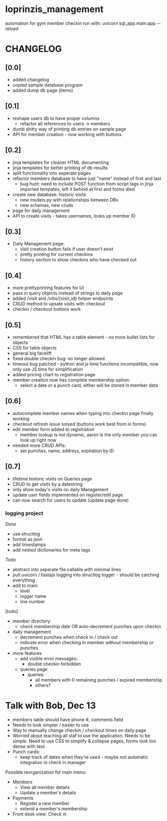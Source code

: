 # loprinzis_management
automation for gym member checkin
run with:
  uvicorn sql_app.main:app --reload
# CHANGELOG

## [0.0]
- added changelog
- copied sample database program
- added dump db page (items)
## [0.1]
- reshape users db to have proper columns
  - refactor all references to users -> members
- dumb shitty way of printing db entries on sample page
- API for member creation - now working with buttons
## [0.2]
- jinja templates for cleaner HTML documenting
- jinja templates for better printing of db results
- split functionality into seperate pages
- refactor members database to have just "name" instead of first and last
  - bug hunt: need to include POST function from script tags in jinja imported tempates, left it behind at first and forms died
- create new database: historic visits
  - new models.py with relationships between DBs
  - new schemas, new cruds
- page for daily management
- API to create visits - takes usernames, looks up member ID
## [0.3]
- Daily Management page:
  - visit creation button fails if user doesn't exist
  - pretty printing for current checkins
  - history section to show checkins who have checked out
## [0.4]
- more prettyprinting features for UI
- pass in query objects instead of strings to daily page
- added /visit and /vitis/{visit_id} helper endpoints
- CRUD method to upsate visits with checkout 
- checkin / checkout buttons work
## [0.5]
- remembered that HTML has a table element - no more bullet lists for objects
- CSS for table objects
- general big facelift
- fixed double checkin bug: no longer allowed 
- timeout bug patched - python and js time functions incompatible, now only use JS time for simplification
- added pricing chart to registration page
- member creation now has complete membership option:
  - select a date or a punch card, either will be stored in member data
## [0.6]
- autocomplete member names when typing into checkin page finally working
- checkout refresh issue solved (buttons work best from in forms)
- edit member form added to registration
  - member lookup is not dynamic, aaron is the only member you can look up right now
- needed more CRUD APIs:
  - set punches, name, address, expiration by ID 
## [0.7]
- lifetime historic visits on Queries page 
- CRUD to get visits by a datestring
- only show today's visits on daily Management
- update user fields implemented on register/edit page
- can now search for users to update (update page done)

### logging project
*Done*
- use structlog 
- format as json
- add timestamps
- add nested dictionaries for meta tags 

*Todo*
- abstract into seperate file callable with minimal lines
- pull uvicorn / fastapi logging into structlog logger - should be catching everything
- add to main:
  - level
  - logger name
  - line number

[todo] 
- member directory: 
  - check membership date OR auto-decrement punches upon checkin
- daily management
  - decrement punches when check in / check out
  - indicate error when checking in member without membership or punches
- more features
  - add visible error messages:
    - double checkin forbidden
  - queries page
    - queries: 
      - all members with 0 remaining punches / expired membership
      - others?


# Talk with Bob, Dec 13 
- members table should have phone #, comments field
- Needs to look simpler / easier to use
- Way to manually change checkin / checkout times on daily page
- Worried about teaching all staf to use the application. Needs to be simple. Need to use CSS to simplify & collapse pages, forms look too dense with text. 
- Punch cards: 
  - keep track of dates when they're used - maybe not automatic integration in check in manager

Possible reorganization for main menu: 

- Members
  - View all member details
  - Update a member's details
- Payments
  - Register a new member
  - extend a member's membership
- Front desk view: Check in 